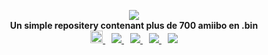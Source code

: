 <p align="center">
	<a href="https://github.com/Ghost0159/AmiiboGhost"><img src="https://github.com/Ghost0159/AmiiboGhost/blob/master/banner.jpg"></a><br>
	<b>Un simple repositery contenant plus de 700 amiibo en .bin</b><br>
</a>
	<a href="https://github.com/hax0kartik/wumiibo" style="padding-left: 5px; padding-right: 5px;">
		<img src="https://img.shields.io/badge/Compatible_with-Wumiibo-green.svg" height="20">
        </a>
		<a href="https://www.n2eliteusa.com/wp/" style="padding-left: 5px; padding-right: 5px;">
		<img src="https://img.shields.io/badge/Compatible_with-N2elite_(Amiiqo)-green.svg" heigh
	</a>
		<a href="https://www120.zippyshare.com/v/gNMpRvFL/file.html" style="padding-left: 5px; padding-right: 5px;">
		<img src="https://img.shields.io/badge/Compatible_with-Amii_spoofer-green.svg" heigh
        </a>
		<a href="https://github.com/XorTroll/emuiibo" style="padding-left: 5px; padding-right: 5px;">
		<img src="https://img.shields.io/badge/Compatible_with-emuiibo-green.svg" heigh
        </a>
		<a href="https://github.com/XorTroll/emuiibo" style="padding-left: 5px; padding-right: 5px;">
		<img src="https://img.shields.io/badge/Compatible_with-emuiibo-green.svg" heigh
</p>
